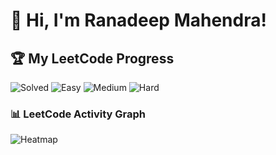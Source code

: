 # 👋 Hi, I'm Ranadeep Mahendra!

## 🏆 My LeetCode Progress

![Solved](https://img.shields.io/badge/Solved-73/3641-blue?cache=1754444682) ![Easy](https://img.shields.io/badge/Easy-41/888-brightgreen?cache=1754444682) ![Medium](https://img.shields.io/badge/Medium-31/1894-orange?cache=1754444682) ![Hard](https://img.shields.io/badge/Hard-1/859-red?cache=1754444682) 

### 📊 LeetCode Activity Graph

![Heatmap](https://leetcard.jacoblin.cool/ranadeep_mahendra2426?theme=dark&font=Karma&ext=heatmap&cache=1754444682)

